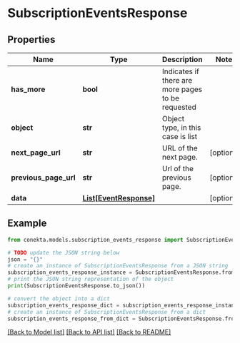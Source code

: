 # SubscriptionEventsResponse


## Properties

Name | Type | Description | Notes
------------ | ------------- | ------------- | -------------
**has_more** | **bool** | Indicates if there are more pages to be requested | 
**object** | **str** | Object type, in this case is list | 
**next_page_url** | **str** | URL of the next page. | [optional] 
**previous_page_url** | **str** | Url of the previous page. | [optional] 
**data** | [**List[EventResponse]**](EventResponse.md) |  | [optional] 

## Example

```python
from conekta.models.subscription_events_response import SubscriptionEventsResponse

# TODO update the JSON string below
json = "{}"
# create an instance of SubscriptionEventsResponse from a JSON string
subscription_events_response_instance = SubscriptionEventsResponse.from_json(json)
# print the JSON string representation of the object
print(SubscriptionEventsResponse.to_json())

# convert the object into a dict
subscription_events_response_dict = subscription_events_response_instance.to_dict()
# create an instance of SubscriptionEventsResponse from a dict
subscription_events_response_from_dict = SubscriptionEventsResponse.from_dict(subscription_events_response_dict)
```
[[Back to Model list]](../README.md#documentation-for-models) [[Back to API list]](../README.md#documentation-for-api-endpoints) [[Back to README]](../README.md)


